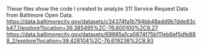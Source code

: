 These files show the code I created to analyze 311 Service Request Data from Baltimore Open Data. https://data.baltimorecity.gov/datasets/c34374fa1b794bb48add9b7dde83cb47_1/explore?location=39.385495%2C-76.600100%2C9.27
https://data.baltimorecity.gov/datasets/69885a1ca5874f75b111eb6ef5dfe888_2/explore?location=39.428104%2C-76.619238%2C8.93

